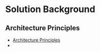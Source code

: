 # Solution Background

## Architecture Principles
* [Architecture Principles](ArchitecturePrinciples.md)
* 
